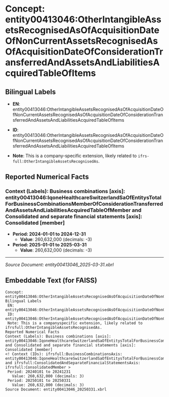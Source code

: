 # Concept: entity00413046:OtherIntangibleAssetsRecognisedAsOfAcquisitionDateOfNonCurrentAssetsRecognisedAsOfAcquisitionDateOfConsiderationTransferredAndAssetsAndLiabilitiesAcquiredTableOfItems

## Bilingual Labels
- **EN**: entity00413046:OtherIntangibleAssetsRecognisedAsOfAcquisitionDateOfNonCurrentAssetsRecognisedAsOfAcquisitionDateOfConsiderationTransferredAndAssetsAndLiabilitiesAcquiredTableOfItems

- **ID**: entity00413046:OtherIntangibleAssetsRecognisedAsOfAcquisitionDateOfNonCurrentAssetsRecognisedAsOfAcquisitionDateOfConsiderationTransferredAndAssetsAndLiabilitiesAcquiredTableOfItems
- **Note**: This is a company-specific extension, likely related to `ifrs-full:OtherIntangibleAssetsRecognisedAs`.

## Reported Numerical Facts

### **Context (Labels): Business combinations [axis]: entity00413046:IqoneHealthcareSwitzerlandSaOfEntitysTotalForBusinessCombinationsMemberOfConsiderationTransferredAndAssetsAndLiabilitiesAcquiredTableOfMember and Consolidated and separate financial statements [axis]: Consolidated [member]**
<!-- Context (IDs): ifrs-full:BusinessCombinationsAxis: entity00413046:IqoneHealthcareSwitzerlandSaOfEntitysTotalForBusinessCombinationsMemberOfConsiderationTransferredAndAssetsAndLiabilitiesAcquiredTableOfMember and ifrs-full:ConsolidatedAndSeparateFinancialStatementsAxis: ifrs-full:ConsolidatedMember -->
- **Period: 2024-01-01 to 2024-12-31**
  - **Value**: 260,632,000 (decimals: -3)
- **Period: 2025-01-01 to 2025-03-31**
  - **Value**: 260,632,000 (decimals: -3)

---
*Source Document: entity00413046_2025-03-31.xbrl*
## Embeddable Text (for FAISS)
```text
Concept: entity00413046:OtherIntangibleAssetsRecognisedAsOfAcquisitionDateOfNonCurrentAssetsRecognisedAsOfAcquisitionDateOfConsiderationTransferredAndAssetsAndLiabilitiesAcquiredTableOfItems
Bilingual Labels
 EN: entity00413046:OtherIntangibleAssetsRecognisedAsOfAcquisitionDateOfNonCurrentAssetsRecognisedAsOfAcquisitionDateOfConsiderationTransferredAndAssetsAndLiabilitiesAcquiredTableOfItems
 ID: entity00413046:OtherIntangibleAssetsRecognisedAsOfAcquisitionDateOfNonCurrentAssetsRecognisedAsOfAcquisitionDateOfConsiderationTransferredAndAssetsAndLiabilitiesAcquiredTableOfItems
 Note: This is a companyspecific extension, likely related to ifrsfull:OtherIntangibleAssetsRecognisedAs.
Reported Numerical Facts
Context (Labels): Business combinations [axis]: entity00413046:IqoneHealthcareSwitzerlandSaOfEntitysTotalForBusinessCombinationsMemberOfConsiderationTransferredAndAssetsAndLiabilitiesAcquiredTableOfMember and Consolidated and separate financial statements [axis]: Consolidated [member]
<! Context (IDs): ifrsfull:BusinessCombinationsAxis: entity00413046:IqoneHealthcareSwitzerlandSaOfEntitysTotalForBusinessCombinationsMemberOfConsiderationTransferredAndAssetsAndLiabilitiesAcquiredTableOfMember and ifrsfull:ConsolidatedAndSeparateFinancialStatementsAxis: ifrsfull:ConsolidatedMember >
 Period: 20240101 to 20241231
   Value: 260,632,000 (decimals: 3)
 Period: 20250101 to 20250331
   Value: 260,632,000 (decimals: 3)
Source Document: entity00413046_20250331.xbrl
```